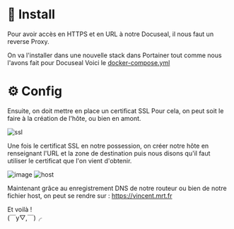 # 🚀 Install
Pour avoir accès en HTTPS et en URL à notre Docuseal, il nous faut un reverse Proxy. 

On va l'installer dans une nouvelle stack dans Portainer tout comme nous l'avons fait pour Docuseal 
Voici le [docker-compose.yml](https://github.com/xNagatsu/B02/blob/main/nginx-proxy-manager/docker-compose.yml)

# ⚙️ Config
Ensuite, on doit mettre en place un certificat SSL 
Pour cela, on peut soit le faire à la création de l'hôte, ou bien en amont. 

![ssl](https://github.com/user-attachments/assets/85f7a8bd-9724-44aa-baaf-65354f306fec)

Une fois le certificat SSL en notre possession, on créer notre hôte en renseignant l'URL et la zone de destination puis nous disons qu'il faut utiliser le certificat que l'on vient d'obtenir. 

![image](https://github.com/user-attachments/assets/f87c5874-b0d5-46dd-94ad-2d6f5701eb8e)
 ![host](https://github.com/user-attachments/assets/f0379c1e-dc8e-431a-8c55-eb95a913b77e)

Maintenant grâce au enregistrement DNS de notre routeur ou bien de notre fichier host, on peut se rendre sur :
https://vincent.mrt.fr 

Et voilà !  
(￣y▽,￣)╭ 
